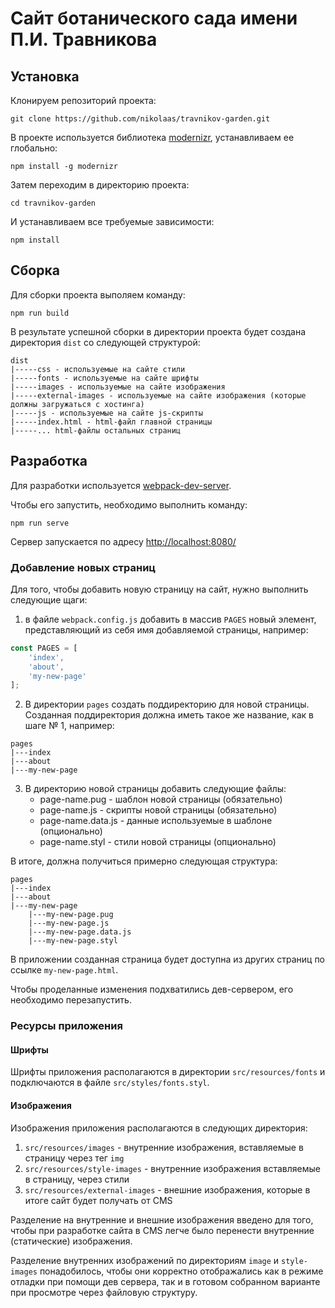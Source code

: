 # Сайт ботанического сада имени П.И. Травникова

## Установка

Клонируем репозиторий проекта:
```
git clone https://github.com/nikolaas/travnikov-garden.git
```
В проекте используется библиотека [modernizr](https://modernizr.com/), устанавливаем ее глобально:
```
npm install -g modernizr
```
Затем переходим в директорию проекта:
```
cd travnikov-garden
```
И устанавливаем все требуемые зависимости:
```
npm install
```

## Сборка

Для сборки проекта выполяем команду:
```
npm run build
```
В результате успешной сборки в директории проекта будет создана директория `dist` со следующей структурой:

```
dist
|-----css - используемые на сайте стили
|-----fonts - используемые на сайте шрифты
|-----images - используемые на сайте изображения
|-----external-images - используемые на сайте изображения (которые должны загружаться с хостинга)
|-----js - используемые на сайте js-скрипты
|-----index.html - html-файл главной страницы
|-----... html-файлы остальных страниц
```

## Разработка

Для разработки используется [webpack-dev-server](https://webpack.github.io/docs/webpack-dev-server.html).

Чтобы его запустить, необходимо выполнить команду:
```
npm run serve
```

Сервер запускается по адресу [http://localhost:8080/]( http://localhost:8080/)

### Добавление новых страниц

Для того, чтобы добавить новую страницу на сайт, нужно выполнить следующие щаги:

1. в файле `webpack.config.js` добавить в массив `PAGES` новый элемент, представляющий из себя имя добавляемой страницы,
например:
```javascript
const PAGES = [
    'index',
    'about',
    'my-new-page'
];
```
2. В директории `pages` создать поддиректорию для новой страницы. Созданная поддиректория должна иметь такое же
название, как в шаге № 1, например:
```
pages
|---index
|---about
|---my-new-page
```
3. В директорию новой страницы добавить следующие файлы:
    - page-name.pug - шаблон новой страницы (обязательно)
    - page-name.js - скрипты новой страницы (обязательно)
    - page-name.data.js - данные используемые в шаблоне (опционально)
    - page-name.styl - стили новой страницы (опционально)

В итоге, должна получиться примерно следующая структура:
```
pages
|---index
|---about
|---my-new-page
    |---my-new-page.pug
    |---my-new-page.js
    |---my-new-page.data.js
    |---my-new-page.styl
```

В приложении созданная страница будет доступна из других страниц по ссылке `my-new-page.html`.

Чтобы проделанные изменения подхватились дев-сервером, его необходимо перезапустить.

### Ресурсы приложения

#### Шрифты

Шрифты приложения располагаются в директории `src/resources/fonts` и
подключаются в файле `src/styles/fonts.styl`.

#### Изображения

Изображения приложения располагаются в следующих директория:
1. `src/resources/images` - внутренние изображения, вставляемые в страницу через тег `img`
2. `src/resources/style-images` - внутренние изображения вставляемые в страницу, через стили
2. `src/resources/external-images` - внешние изображения, которые в итоге сайт будет получать от CMS

Разделение на внутренние и внешние изображения введено для того, чтобы
при разработке сайта в CMS легче было перенести внутренние (статические)
изображения.

Разделение внутренних изображений по директориям `image` и `style-images`
понадобилось, чтобы они корректно отображались как в режиме отладки при
помощи дев сервера, так и в готовом собранном варианте при просмотре через
файловую структуру.
